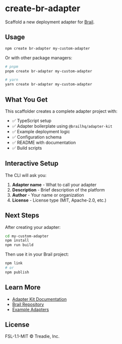 # create-br-adapter

Scaffold a new deployment adapter for [Brail](https://github.com/kagehq/brail).

## Usage

```bash
npm create br-adapter my-custom-adapter
```

Or with other package managers:

```bash
# pnpm
pnpm create br-adapter my-custom-adapter

# yarn
yarn create br-adapter my-custom-adapter
```

## What You Get

This scaffolder creates a complete adapter project with:

- ✅ TypeScript setup
- ✅ Adapter boilerplate using `@brailhq/adapter-kit`
- ✅ Example deployment logic
- ✅ Configuration schema
- ✅ README with documentation
- ✅ Build scripts

## Interactive Setup

The CLI will ask you:

1. **Adapter name** - What to call your adapter
2. **Description** - Brief description of the platform
3. **Author** - Your name or organization
4. **License** - License type (MIT, Apache-2.0, etc.)

## Next Steps

After creating your adapter:

```bash
cd my-custom-adapter
npm install
npm run build
```

Then use it in your Brail project:

```bash
npm link
# or
npm publish
```

## Learn More

- [Adapter Kit Documentation](https://www.npmjs.com/package/@brailhq/adapter-kit)
- [Brail Repository](https://github.com/kagehq/brail)
- [Example Adapters](https://github.com/kagehq/brail/tree/main/packages/adapters)

## License

FSL-1.1-MIT © Treadie, Inc.

